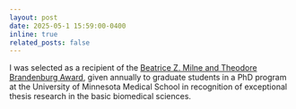 ```yaml
---
layout: post
date: 2025-05-1 15:59:00-0400
inline: true
related_posts: false
---
```


I was selected as a recipient of the [Beatrice Z. Milne and Theodore Brandenburg Award](https://med.umn.edu/about/honors-awards/student-awards/beatrice-z-milne-and-theodore-brandenburg-award), given annually to graduate students in a PhD program at the University of Minnesota Medical School in recognition of exceptional thesis research in the basic biomedical sciences.
